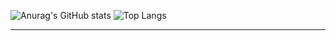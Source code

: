 ![Anurag's GitHub stats](https://github-readme-stats.vercel.app/api?username=seomin1210&show_icons=true&theme=algolia) ![Top Langs](https://github-readme-stats.vercel.app/api/top-langs/?username=seomin1210&layout=compact&theme=algolia)
- - -

<!--
**seomin1210/seomin1210** is a ✨ _special_ ✨ repository because its `README.md` (this file) appears on your GitHub profile.

Here are some ideas to get you started:

- 🔭 I’m currently working on ...
- 🌱 I’m currently learning ...
- 👯 I’m looking to collaborate on ...
- 🤔 I’m looking for help with ...
- 💬 Ask me about ...
- 📫 How to reach me: ...
- 😄 Pronouns: ...
- ⚡ Fun fact: ...
-->
